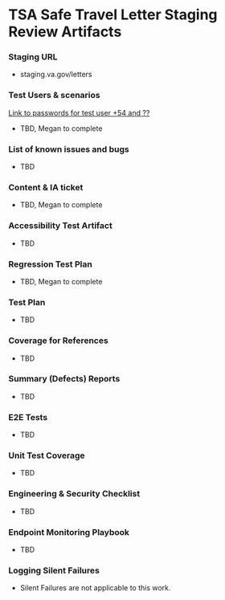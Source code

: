 # TSA Safe Travel Letter Staging Review Artifacts  

### Staging URL
- staging.va.gov/letters

### Test Users & scenarios
[Link to passwords for test user +54 and ??](https://github.com/department-of-veterans-affairs/va.gov-team-sensitive/blob/master/Administrative/vagov-users/mvi-staging-users.csv)
- TBD, Megan to complete

### List of known issues and bugs
- TBD

### Content & IA ticket
- TBD, Megan to complete
  
### Accessibility Test Artifact
- TBD

### Regression Test Plan
- TBD, Megan to complete

### Test Plan
- TBD

### Coverage for References
- TBD

### Summary (Defects) Reports
- TBD

### E2E Tests
- TBD

### Unit Test Coverage
- TBD

### Engineering & Security Checklist
- TBD
  
### Endpoint Monitoring Playbook
- TBD

### Logging Silent Failures
- Silent Failures are not applicable to this work. 
